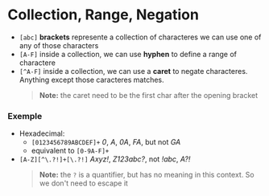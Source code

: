 # Collection, Range, Negation
- `[abc]`  **brackets** represente a collection of characteres
	we can use one of any of those characters
- `[A-F]` inside a collection, we can use **hyphen** to define a range of charactere
- `[^A-F]` inside a collection, we can use a **caret** to negate characteres. Anything except those caracteres matches.
	> **Note:** the caret need to be the first char after the opening bracket
### Exemple
- Hexadecimal:
	- `[0123456789ABCDEF]+`  *0*, *A*, *0A*, *FA*, but not *GA*
	- equivalent to `[0-9A-F]+`
- `[A-Z][^\.?!]+[\.?!]`  *Axyz!*, *Z123abc?*, not *!abc*, *A?!*
	> **Note:** the `?` is a quantifier, but has no meaning in this context. So we don't need to escape it